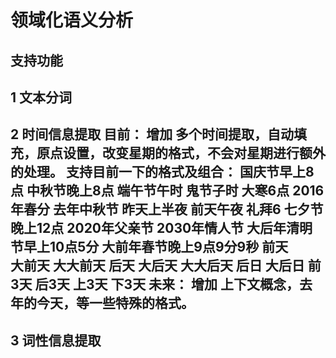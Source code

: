 # 领域化语义分析
## 支持功能

1 文本分词
------------------
2 时间信息提取
目前：
	增加 多个时间提取，自动填充，原点设置，改变星期的格式，不会对星期进行额外的处理。
	支持目前一下的格式及组合：
		国庆节早上8点
		中秋节晚上8点
		端午节午时
		鬼节子时
		大寒6点
		2016年春分
		去年中秋节
		昨天上半夜
		前天午夜
		礼拜6
		七夕节晚上12点
		2020年父亲节
		2030年情人节
		大后年清明节早上10点5分
		大前年春节晚上9点9分9秒
		前天	
		大前天
		大大前天
		后天
		大后天
		大大后天
		后日
		大后日
		前3天
		后3天
		上3天
		下3天
未来：
	增加 上下文概念，去年的今天，等一些特殊的格式。
------------------

3 词性信息提取
------------------


